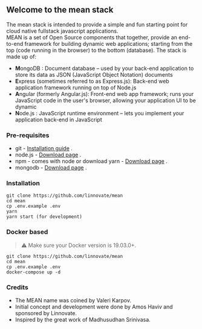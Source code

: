 ## Welcome to the mean stack

The mean stack is intended to provide a simple and fun starting point for cloud native fullstack javascript applications.  
MEAN is a set of Open Source components that together, provide an end-to-end framework for building dynamic web applications; starting from the top (code running in the browser) to the bottom (database). The stack is made up of:

- **M**ongoDB : Document database – used by your back-end application to store its data as JSON (JavaScript Object Notation) documents
- **E**xpress (sometimes referred to as Express.js): Back-end web application framework running on top of Node.js
- **A**ngular (formerly Angular.js): Front-end web app framework; runs your JavaScript code in the user's browser, allowing your application UI to be dynamic
- **N**ode.js : JavaScript runtime environment – lets you implement your application back-end in JavaScript

### Pre-requisites

- git - [Installation guide](https://www.linode.com/docs/development/version-control/how-to-install-git-on-linux-mac-and-windows/) .
- node.js - [Download page](https://nodejs.org/en/download/) .
- npm - comes with node or download yarn - [Download page](https://yarnpkg.com/lang/en/docs/install) .
- mongodb - [Download page](https://www.mongodb.com/download-center/community) .

### Installation

```
git clone https://github.com/linnovate/mean
cd mean
cp .env.example .env
yarn
yarn start (for development)
```

### Docker based

> ⚠️ Make sure your Docker version is 19.03.0+.

```
git clone https://github.com/linnovate/mean
cd mean
cp .env.example .env
docker-compose up -d
```

### Credits

- The MEAN name was coined by Valeri Karpov.
- Initial concept and development were done by Amos Haviv and sponsored by Linnovate.
- Inspired by the great work of Madhusudhan Srinivasa.
